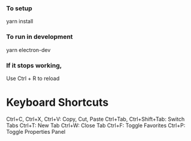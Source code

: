 ### To setup
yarn install

### To run in development
yarn electron-dev

### If it stops working,
Use Ctrl + R to reload

# Keyboard Shortcuts
Ctrl+C, Ctrl+X, Ctrl+V: Copy, Cut, Paste
Ctrl+Tab, Ctrl+Shift+Tab: Switch Tabs
Ctrl+T: New Tab
Ctrl+W: Close Tab
Ctrl+F: Toggle Favorites
Ctrl+P: Toggle Properties Panel